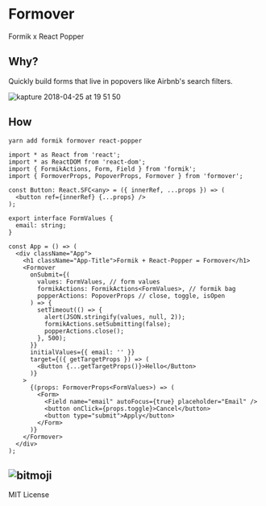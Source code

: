 # Formover

Formik x React Popper

## Why?

Quickly build forms that live in popovers like Airbnb's search filters.

![kapture 2018-04-25 at 19 51 50](https://user-images.githubusercontent.com/4060187/39278604-23811ea2-48c2-11e8-9fbe-b8f2b5f7a888.gif)

## How

```
yarn add formik formover react-popper
```

```tsx
import * as React from 'react';
import * as ReactDOM from 'react-dom';
import { FormikActions, Form, Field } from 'formik';
import { FormoverProps, PopoverProps, Formover } from 'formover';

const Button: React.SFC<any> = ({ innerRef, ...props }) => (
  <button ref={innerRef} {...props} />
);

export interface FormValues {
  email: string;
}

const App = () => (
  <div className="App">
    <h1 className="App-Title">Formik + React-Popper = Formover</h1>
    <Formover
      onSubmit={(
        values: FormValues, // form values
        formikActions: FormikActions<FormValues>, // formik bag
        popperActions: PopoverProps // close, toggle, isOpen
      ) => {
        setTimeout(() => {
          alert(JSON.stringify(values, null, 2));
          formikActions.setSubmitting(false);
          popperActions.close();
        }, 500);
      }}
      initialValues={{ email: '' }}
      target={({ getTargetProps }) => (
        <Button {...getTargetProps()}>Hello</Button>
      )}
    >
      {(props: FormoverProps<FormValues>) => (
        <Form>
          <Field name="email" autoFocus={true} placeholder="Email" />
          <button onClick={props.toggle}>Cancel</button>
          <button type="submit">Apply</button>
        </Form>
      )}
    </Formover>
  </div>
);
```

![bitmoji](https://render.bitstrips.com/v2/cpanel/6effbe04-03f0-4c2d-a1cd-43777cbebfb6-d1a1e672-c5f5-466f-bff9-82e07b058b8f-v1.png?transparent=1&palette=1&width=246)
---

MIT License
